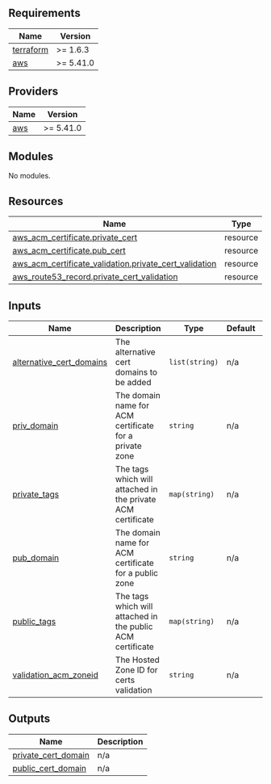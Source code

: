 ## Requirements

| Name | Version |
|------|---------|
| <a name="requirement_terraform"></a> [terraform](#requirement\_terraform) | >= 1.6.3 |
| <a name="requirement_aws"></a> [aws](#requirement\_aws) | >= 5.41.0 |

## Providers

| Name | Version |
|------|---------|
| <a name="provider_aws"></a> [aws](#provider\_aws) | >= 5.41.0 |

## Modules

No modules.

## Resources

| Name | Type |
|------|------|
| [aws_acm_certificate.private_cert](https://registry.terraform.io/providers/hashicorp/aws/latest/docs/resources/acm_certificate) | resource |
| [aws_acm_certificate.pub_cert](https://registry.terraform.io/providers/hashicorp/aws/latest/docs/resources/acm_certificate) | resource |
| [aws_acm_certificate_validation.private_cert_validation](https://registry.terraform.io/providers/hashicorp/aws/latest/docs/resources/acm_certificate_validation) | resource |
| [aws_route53_record.private_cert_validation](https://registry.terraform.io/providers/hashicorp/aws/latest/docs/resources/route53_record) | resource |

## Inputs

| Name | Description | Type | Default | Required |
|------|-------------|------|---------|:--------:|
| <a name="input_alternative_cert_domains"></a> [alternative\_cert\_domains](#input\_alternative\_cert\_domains) | The alternative cert domains to be added | `list(string)` | n/a | yes |
| <a name="input_priv_domain"></a> [priv\_domain](#input\_priv\_domain) | The domain name for ACM certificate for a private zone | `string` | n/a | yes |
| <a name="input_private_tags"></a> [private\_tags](#input\_private\_tags) | The tags which will attached in the private ACM certificate | `map(string)` | n/a | yes |
| <a name="input_pub_domain"></a> [pub\_domain](#input\_pub\_domain) | The domain name for ACM certificate for a public zone | `string` | n/a | yes |
| <a name="input_public_tags"></a> [public\_tags](#input\_public\_tags) | The tags which will attached in the public ACM certificate | `map(string)` | n/a | yes |
| <a name="input_validation_acm_zoneid"></a> [validation\_acm\_zoneid](#input\_validation\_acm\_zoneid) | The Hosted Zone ID for certs validation | `string` | n/a | yes |

## Outputs

| Name | Description |
|------|-------------|
| <a name="output_private_cert_domain"></a> [private\_cert\_domain](#output\_private\_cert\_domain) | n/a |
| <a name="output_public_cert_domain"></a> [public\_cert\_domain](#output\_public\_cert\_domain) | n/a |
